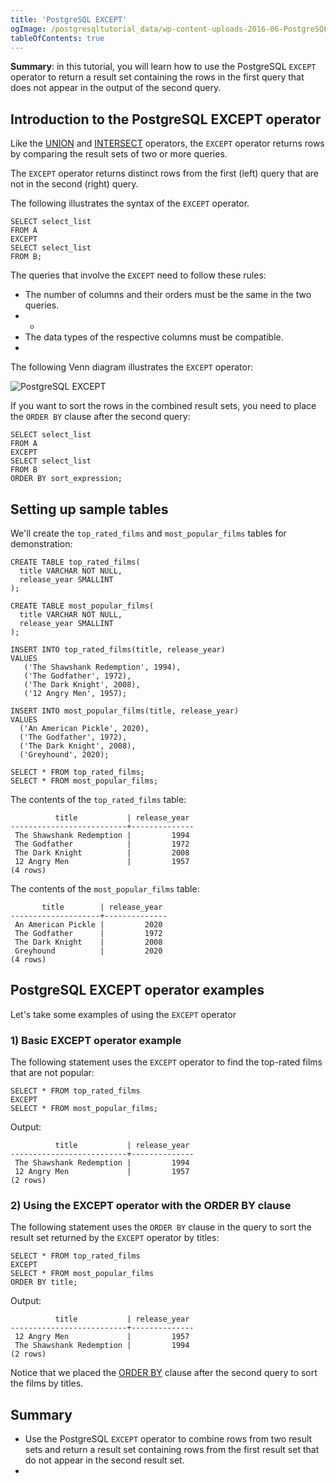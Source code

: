 ```yaml
---
title: 'PostgreSQL EXCEPT'
ogImage: /postgresqltutorial_data/wp-content-uploads-2016-06-PostgreSQL-EXCEPT-300x202.png
tableOfContents: true
---
```


**Summary**: in this tutorial, you will learn how to use the PostgreSQL `EXCEPT` operator to return a result set containing the rows in the first query that does not appear in the output of the second query.



## Introduction to the PostgreSQL EXCEPT operator



Like the [UNION](/docs/postgresql/postgresql-union/) and [INTERSECT](https://www.postgresqltutorial.com/postgresql-tutorial/postgresql-intersect) operators, the `EXCEPT` operator returns rows by comparing the result sets of two or more queries.



The `EXCEPT` operator returns distinct rows from the first (left) query that are not in the second (right) query.



The following illustrates the syntax of the `EXCEPT` operator.



```
SELECT select_list
FROM A
EXCEPT
SELECT select_list
FROM B;
```



The queries that involve the `EXCEPT` need to follow these rules:



- The number of columns and their orders must be the same in the two queries.
- -
- The data types of the respective columns must be compatible.
- 


The following Venn diagram illustrates the `EXCEPT` operator:



![PostgreSQL EXCEPT](/postgresqltutorial_data/wp-content-uploads-2016-06-PostgreSQL-EXCEPT-300x202.png)



If you want to sort the rows in the combined result sets, you need to place the `ORDER BY` clause after the second query:



```
SELECT select_list
FROM A
EXCEPT
SELECT select_list
FROM B
ORDER BY sort_expression;
```



## Setting up sample tables



We'll create the `top_rated_films` and `most_popular_films` tables for demonstration:



```
CREATE TABLE top_rated_films(
  title VARCHAR NOT NULL,
  release_year SMALLINT
);

CREATE TABLE most_popular_films(
  title VARCHAR NOT NULL,
  release_year SMALLINT
);

INSERT INTO top_rated_films(title, release_year)
VALUES
   ('The Shawshank Redemption', 1994),
   ('The Godfather', 1972),
   ('The Dark Knight', 2008),
   ('12 Angry Men', 1957);

INSERT INTO most_popular_films(title, release_year)
VALUES
  ('An American Pickle', 2020),
  ('The Godfather', 1972),
  ('The Dark Knight', 2008),
  ('Greyhound', 2020);

SELECT * FROM top_rated_films;
SELECT * FROM most_popular_films;
```



The contents of the `top_rated_films` table:



```
          title           | release_year
--------------------------+--------------
 The Shawshank Redemption |         1994
 The Godfather            |         1972
 The Dark Knight          |         2008
 12 Angry Men             |         1957
(4 rows)
```



The contents of the `most_popular_films` table:



```
       title        | release_year
--------------------+--------------
 An American Pickle |         2020
 The Godfather      |         1972
 The Dark Knight    |         2008
 Greyhound          |         2020
(4 rows)
```



## PostgreSQL EXCEPT operator examples



Let's take some examples of using the `EXCEPT` operator



### 1) Basic EXCEPT operator example



The following statement uses the `EXCEPT` operator to find the top-rated films that are not popular:



```
SELECT * FROM top_rated_films
EXCEPT
SELECT * FROM most_popular_films;
```



Output:



```
          title           | release_year
--------------------------+--------------
 The Shawshank Redemption |         1994
 12 Angry Men             |         1957
(2 rows)
```



### 2) Using the EXCEPT operator with the ORDER BY clause



The following statement uses the `ORDER BY` clause in the query to sort the result set returned by the `EXCEPT` operator by titles:



```
SELECT * FROM top_rated_films
EXCEPT
SELECT * FROM most_popular_films
ORDER BY title;
```



Output:



```
          title           | release_year
--------------------------+--------------
 12 Angry Men             |         1957
 The Shawshank Redemption |         1994
(2 rows)
```



Notice that we placed the [ORDER BY](/docs/postgresql/postgresql-order-by) clause after the second query to sort the films by titles.



## Summary



- Use the PostgreSQL `EXCEPT` operator to combine rows from two result sets and return a result set containing rows from the first result set that do not appear in the second result set.
- 
